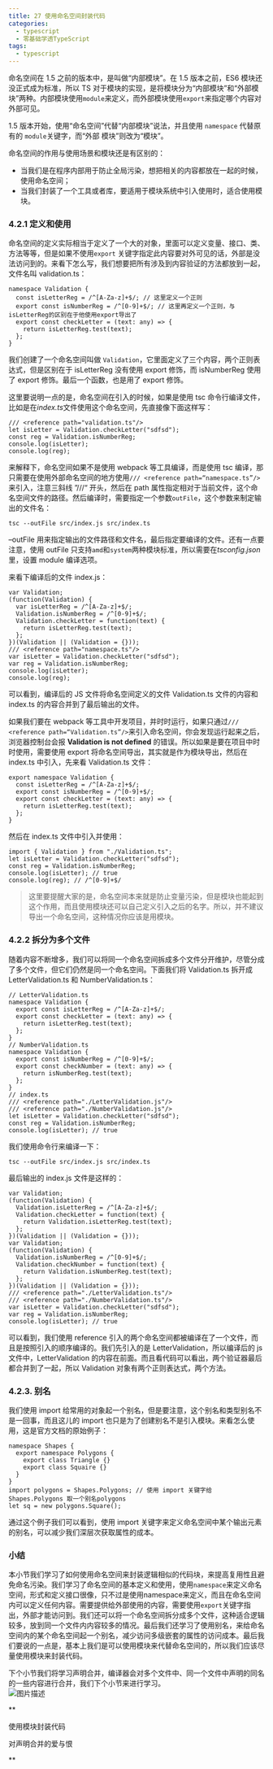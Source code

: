 ```yaml
---
title: 27 使用命名空间封装代码
categories: 
  - typescript
  - 零基础学透TypeScript
tags: 
  - typescript
---
```


命名空间在 1.5 之前的版本中，是叫做“内部模块”。在 1.5 版本之前，ES6
模块还没正式成为标准，所以 TS
对于模块的实现，是将模块分为“内部模块”和“外部模块”两种。内部模块使用`module`来定义，而外部模块使用`export`来指定哪个内容对外部可见。

1.5 版本开始，使用“命名空间”代替“内部模块”说法，并且使用 `namespace`
代替原有的 `module`关键字，而“外部 模块”则改为“模块”。

命名空间的作用与使用场景和模块还是有区别的：

-   当我们是在程序内部用于防止全局污染，想把相关的内容都放在一起的时候，使用命名空间；
-   当我们封装了一个工具或者库，要适用于模块系统中引入使用时，适合使用模块。

### 4.2.1 定义和使用

命名空间的定义实际相当于定义了一个大的对象，里面可以定义变量、接口、类、方法等等，但是如果不使用`export`
关键字指定此内容要对外可见的话，外部是没法访问到的。来看下怎么写，我们想要把所有涉及到内容验证的方法都放到一起，文件名叫
validation.ts：

``` {.language-typescript}
namespace Validation {
  const isLetterReg = /^[A-Za-z]+$/; // 这里定义一个正则
  export const isNumberReg = /^[0-9]+$/; // 这里再定义一个正则，与isLetterReg的区别在于他使用export导出了
  export const checkLetter = (text: any) => {
    return isLetterReg.test(text);
  };
}
```

我们创建了一个命名空间叫做
`Validation`，它里面定义了三个内容，两个正则表达式，但是区别在于
isLetterReg 没有使用 export 修饰，而 isNumberReg 使用了 export
修饰。最后一个函数，也是用了 export 修饰。

这里要说明一点的是，命名空间在引入的时候，如果是使用 tsc
命令行编译文件，比如是在*index.ts*文件使用这个命名空间，先直接像下面这样写：

``` {.language-typescript}
/// <reference path="validation.ts"/>
let isLetter = Validation.checkLetter("sdfsd");
const reg = Validation.isNumberReg;
console.log(isLetter);
console.log(reg);
```

来解释下，命名空间如果不是使用 webpack 等工具编译，而是使用 tsc
编译，那只需要在使用外部命名空间的地方使用`/// <reference path=“namespace.ts”/>`来引入，注意三斜线
”///“ 开头，然后在 path
属性指定相对于当前文件，这个命名空间文件的路径。然后编译时，需要指定一个参数`outFile`，这个参数来制定输出的文件名：

``` {.language-shell}
tsc --outFile src/index.js src/index.ts
```

–outFile
用来指定输出的文件路径和文件名，最后指定要编译的文件。还有一点要注意，使用
outFile
只支持`amd`和`system`两种模块标准，所以需要在*tsconfig.json*里，设置
module 编译选项。

来看下编译后的文件 index.js：

``` {.language-javascript}
var Validation;
(function(Validation) {
  var isLetterReg = /^[A-Za-z]+$/;
  Validation.isNumberReg = /^[0-9]+$/;
  Validation.checkLetter = function(text) {
    return isLetterReg.test(text);
  };
})(Validation || (Validation = {}));
/// <reference path="namespace.ts"/>
var isLetter = Validation.checkLetter("sdfsd");
var reg = Validation.isNumberReg;
console.log(isLetter);
console.log(reg);
```

可以看到，编译后的 JS 文件将命名空间定义的文件 Validation.ts
文件的内容和 index.ts 的内容合并到了最后输出的文件。

如果我们要在 webpack
等工具中开发项目，并时时运行，如果只通过`/// <reference path=“Validation.ts”/>`来引入命名空间，你会发现运行起来之后，浏览器控制台会报
**Validation is not defined**
的错误。所以如果是要在项目中时时使用，需要使用 export
将命名空间导出，其实就是作为模块导出，然后在 index.ts 中引入，先来看
Validation.ts 文件：

``` {.language-typescript}
export namespace Validation {
  const isLetterReg = /^[A-Za-z]+$/;
  export const isNumberReg = /^[0-9]+$/;
  export const checkLetter = (text: any) => {
    return isLetterReg.test(text);
  };
}
```

然后在 index.ts 文件中引入并使用：

``` {.language-typescript}
import { Validation } from "./Validation.ts";
let isLetter = Validation.checkLetter("sdfsd");
const reg = Validation.isNumberReg;
console.log(isLetter); // true
console.log(reg); // /^[0-9]+$/
```

> 这里要提醒大家的是，命名空间本来就是防止变量污染，但是模块也能起到这个作用，而且使用模块还可以自己定义引入之后的名字。所以，并不建议导出一个命名空间，这种情况你应该是用模块。

### 4.2.2 拆分为多个文件

随着内容不断增多，我们可以将同一个命名空间拆成多个文件分开维护，尽管分成了多个文件，但它们仍然是同一个命名空间。下面我们将
Validation.ts 拆开成 LetterValidation.ts 和 NumberValidation.ts：

``` {.language-typescript}
// LetterValidation.ts
namespace Validation {
  export const isLetterReg = /^[A-Za-z]+$/;
  export const checkLetter = (text: any) => {
    return isLetterReg.test(text);
  };
}
// NumberValidation.ts
namespace Validation {
  export const isNumberReg = /^[0-9]+$/;
  export const checkNumber = (text: any) => {
    return isNumberReg.test(text);
  };
}
// index.ts
/// <reference path="./LetterValidation.js"/>
/// <reference path="./NumberValidation.js"/>
let isLetter = Validation.checkLetter("sdfsd");
const reg = Validation.isNumberReg;
console.log(isLetter); // true
```

我们使用命令行来编译一下：

``` {.language-shell}
tsc --outFile src/index.js src/index.ts
```

最后输出的 index.js 文件是这样的：

``` {.language-javascript}
var Validation;
(function(Validation) {
  Validation.isLetterReg = /^[A-Za-z]+$/;
  Validation.checkLetter = function(text) {
    return Validation.isLetterReg.test(text);
  };
})(Validation || (Validation = {}));
var Validation;
(function(Validation) {
  Validation.isNumberReg = /^[0-9]+$/;
  Validation.checkNumber = function(text) {
    return Validation.isNumberReg.test(text);
  };
})(Validation || (Validation = {}));
/// <reference path="./LetterValidation.ts"/>
/// <reference path="./NumberValidation.ts"/>
var isLetter = Validation.checkLetter("sdfsd");
var reg = Validation.isNumberReg;
console.log(isLetter); // true
```

可以看到，我们使用 reference
引入的两个命名空间都被编译在了一个文件，而且是按照引入的顺序编译的。我们先引入的是
LetterValidation，所以编译后的 js 文件中，LetterValidation
的内容在前面。而且看代码可以看出，两个验证器最后都合并到了一起，所以
Validation 对象有两个正则表达式，两个方法。

### 4.2.3. 别名

我们使用 import
给常用的对象起一个别名，但是要注意，这个别名和类型别名不是一回事，而且这儿的
import
也只是为了创建别名不是引入模块。来看怎么使用，这是官方文档的原始例子：

``` {.language-typescript}
namespace Shapes {
  export namespace Polygons {
    export class Triangle {}
    export class Squaire {}
  }
}
import polygons = Shapes.Polygons; // 使用 import 关键字给 Shapes.Polygons 取一个别名polygons
let sq = new polygons.Square();
```

通过这个例子我们可以看到，使用 import
关键字来定义命名空间中某个输出元素的别名，可以减少我们深层次获取属性的成本。

### 小结

本小节我们学习了如何使用命名空间来封装逻辑相似的代码块，来提高复用性且避免命名污染。我们学习了命名空间的基本定义和使用，使用`namespace`来定义命名空间，形式和定义接口很像，只不过是使用namespace来定义，而且在命名空间内可以定义任何内容。需要提供给外部使用的内容，需要使用`export`关键字指出，外部才能访问到。我们还可以将一个命名空间拆分成多个文件，这种适合逻辑较多，放到同一个文件内内容较多的情况。最后我们还学习了使用别名，来给命名空间内的某个命名空间起一个别名，减少访问多级嵌套的属性的访问成本。最后我们要说的一点是，基本上我们是可以使用模块来代替命名空间的，所以我们应该尽量使用模块来封装代码。

下个小节我们将学习声明合并，编译器会对多个文件中、同一个文件中声明的同名的一些内容进行合并，我们下个小节来进行学习。\
 ![图片描述](http://img.mukewang.com/5d22b97100015bb216000567.jpg)

[](/read/35/article/363)

**

使用模块封装代码

[](/read/35/article/365)

对声明合并的爱与恨

**
